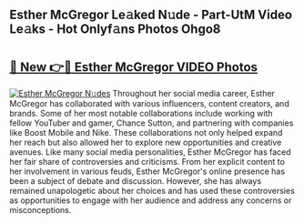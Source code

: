 ## Esther McGregor Le𝚊ked N𝚞de - Part-UtM Video Le𝚊ks - Hot Onlyf𝚊ns Photos Ohgo8

# <h2><a href="http://ab40156.deff.icu/?id=Esther+McGregor">🔗 New 👉🔴 Esther McGregor VIDEO Photos</a></h2>

[![Esther McGregor N𝚞des](https://i.imgur.com/rIISA9y.gif)](http://ab40156.deff.icu/?id=Esther+McGregor)
Throughout her social media career, Esther McGregor has collaborated with various influencers, content creators, and brands. Some of her most notable collaborations include working with fellow YouTuber and gamer, Chance Sutton, and partnering with companies like Boost Mobile and Nike. These collaborations not only helped expand her reach but also allowed her to explore new opportunities and creative avenues. Like many social media personalities, Esther McGregor has faced her fair share of controversies and criticisms. From her explicit content to her involvement in various feuds, Esther McGregor's online presence has been a subject of debate and discussion. However, she has always remained unapologetic about her choices and has used these controversies as opportunities to engage with her audience and address any concerns or misconceptions.

